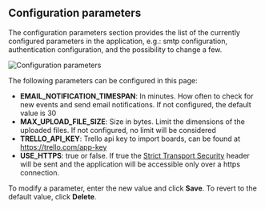 ## Configuration parameters

The configuration parameters section provides the list of the currently configured parameters in the application, e.g.: smtp configuration, authentication configuration, and the possibility to change a few.

<img class="pure-img" src="{{relativeRootPath}}/images/en/c03_admin-config-parameters.png" alt="Configuration parameters">

The following parameters can be configured in this page:

* **EMAIL_NOTIFICATION_TIMESPAN**: In minutes. How often to check for new events and send email notifications. If not configured, the default value is 30
* **MAX_UPLOAD_FILE_SIZE**: Size in bytes. Limit the dimensions of the uploaded files. If not configured, no limit will be considered
* **TRELLO_API_KEY**: Trello api key to import boards, can be found at https://trello.com/app-key
* **USE_HTTPS**: true or false. If true the [Strict Transport Security](https://en.wikipedia.org/wiki/HTTP_Strict_Transport_Security) header will be sent and the application will be accessible only over a https connection.

To modify a parameter, enter the new value and click **Save**. To revert to the default value, click **Delete**.